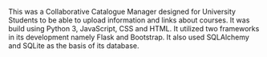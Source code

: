 This was a Collaborative Catalogue Manager designed for University Students to be able to upload information and links about courses. It was build using Python 3, JavaScript, CSS and HTML. It utilized two frameworks in its development namely Flask and Bootstrap. It also used SQLAlchemy and SQLite as the basis of its database. 